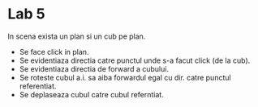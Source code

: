 # Lab 5

In scena exista un plan si un cub pe plan.

- Se face click in plan.
- Se evidentiaza directia catre punctul unde s-a facut click (de la cub).
- Se evidentiaza directia de forward a cubului.
- Se roteste cubul a.i. sa aiba forwardul egal cu dir. catre punctul referentiat.
- Se deplaseaza cubul catre cubul referntiat.

